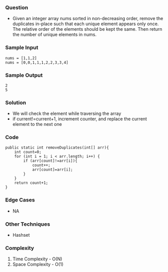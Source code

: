 ### Question
- Given an integer array nums sorted in non-decreasing order, remove the duplicates in-place such that each unique element appears only once. The relative order of the elements should be kept the same. Then return the number of unique elements in nums.

### Sample Input
    nums = [1,1,2]
    nums = [0,0,1,1,1,2,2,3,3,4]

### Sample Output
    2
    5

### Solution
- We will check the element while traversing the array
- if current!=current+1, increment counter, and replace the current element to the next one

### Code
    public static int removeDuplicates(int[] arr){
        int count=0;
        for (int i = 1; i < arr.length; i++) {
            if (arr[count]!=arr[i]){
                count++;
                arr[count]=arr[i];
            }
        }
        return count+1;
    }

### Edge Cases
- NA

### Other Techniques
- Hashset

### Complexity
1. Time Complexity - O(N)
2. Space Complexity - O(1)